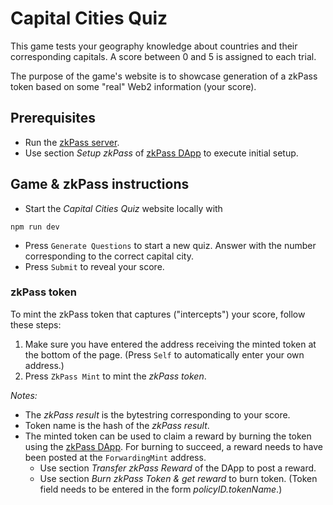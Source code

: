 # Capital Cities Quiz

This game tests your geography knowledge about countries and their corresponding capitals.  A score between 0 and 5 is assigned to each trial.

The purpose of the game's website is to showcase generation of a zkPass token based on some "real" Web2 information (your score).

## Prerequisites

- Run the [zkPass server](https://github.com/zkFold/zkpass-cardano).
- Use section *Setup zkPass* of [zkPass DApp](https://github.com/zkFold/zkpass-client/) to execute initial setup.

## Game & zkPass instructions

- Start the *Capital Cities Quiz* website locally with
```shell
npm run dev
```
- Press `Generate Questions` to start a new quiz.  Answer with the number corresponding to the correct capital city.
- Press `Submit` to reveal your score.

### zkPass token

To mint the zkPass token that captures ("intercepts") your score, follow these steps:

1. Make sure you have entered the address receiving the minted token at the bottom of the page.  (Press `Self` to automatically enter your own address.)
2. Press `ZkPass Mint` to mint the *zkPass token*.

*Notes:*

- The *zkPass result* is the bytestring corresponding to your score.
- Token name is the hash of the *zkPass result*.
- The minted token can be used to claim a reward by burning the token using the [zkPass DApp](https://github.com/zkFold/zkpass-client/).  For burning to succeed, a reward needs to have been posted at the `ForwardingMint` address.
  - Use section *Transfer zkPass Reward* of the DApp to post a reward.
  - Use section *Burn zkPass Token & get reward* to burn token.  (Token field needs to be entered in the form *policyID.tokenName*.)
